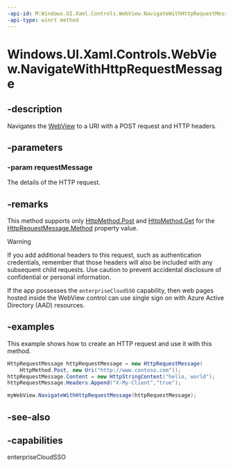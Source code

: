 ```yaml
---
-api-id: M:Windows.UI.Xaml.Controls.WebView.NavigateWithHttpRequestMessage(Windows.Web.Http.HttpRequestMessage)
-api-type: winrt method
---
```


<!-- Method syntax
public void NavigateWithHttpRequestMessage(Windows.Web.Http.HttpRequestMessage requestMessage)
-->

# Windows.UI.Xaml.Controls.WebView.NavigateWithHttpRequestMessage

## -description
Navigates the [WebView](webview.md) to a URI with a POST request and HTTP headers.

## -parameters
### -param requestMessage
The details of the HTTP request.

## -remarks
This method supports only [HttpMethod.Post](../windows.web.http/httpmethod_post.md) and [HttpMethod.Get](../windows.web.http/httpmethod_get.md) for the [HttpRequestMessage.Method](../windows.web.http/httprequestmessage_method.md) property value.

> [!WARNING]
> If you add additional headers to this request, such as authentication credentials, remember that those headers will also be included with any subsequent child requests. Use caution to prevent accidental disclosure of confidential or personal information.

If the app possesses the `enterpriseCloudSSO` capability,
then web pages hosted inside the WebView control
can use single sign on with Azure Active Directory (AAD) resources.

## -examples
This example shows how to create an HTTP request and use it with this method.

```csharp
HttpRequestMessage httpRequestMessage = new HttpRequestMessage(
    HttpMethod.Post, new Uri("http://www.contoso.com"));
httpRequestMessage.Content = new HttpStringContent("hello, world");
httpRequestMessage.Headers.Append("X-My-Client","true");

myWebView.NavigateWithHttpRequestMessage(httpRequestMessage);
```

## -see-also

## -capabilities
enterpriseCloudSSO
